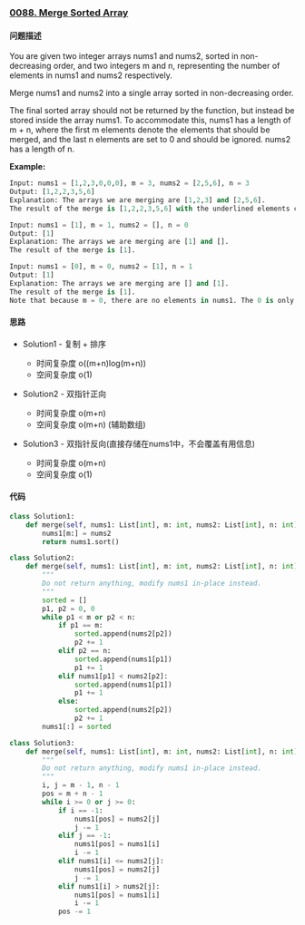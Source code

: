 ### [0088. Merge Sorted Array](https://leetcode-cn.com/problems/merge-sorted-array/)

#### 问题描述
You are given two integer arrays nums1 and nums2, sorted in non-decreasing order, and two integers m and n, representing the number of elements in nums1 and nums2 respectively.

Merge nums1 and nums2 into a single array sorted in non-decreasing order.

The final sorted array should not be returned by the function, but instead be stored inside the array nums1. To accommodate this, nums1 has a length of m + n, where the first m elements denote the elements that should be merged, and the last n elements are set to 0 and should be ignored. nums2 has a length of n.

**Example:**
```python
Input: nums1 = [1,2,3,0,0,0], m = 3, nums2 = [2,5,6], n = 3
Output: [1,2,2,3,5,6]
Explanation: The arrays we are merging are [1,2,3] and [2,5,6].
The result of the merge is [1,2,2,3,5,6] with the underlined elements coming from nums1.
```
```python
Input: nums1 = [1], m = 1, nums2 = [], n = 0
Output: [1]
Explanation: The arrays we are merging are [1] and [].
The result of the merge is [1].
```
```python
Input: nums1 = [0], m = 0, nums2 = [1], n = 1
Output: [1]
Explanation: The arrays we are merging are [] and [1].
The result of the merge is [1].
Note that because m = 0, there are no elements in nums1. The 0 is only there to ensure the merge result can fit in nums1.
```

#### 思路
- Solution1 - 复制 + 排序
    - 时间复杂度 o((m+n)log(m+n))
    - 空间复杂度 o(1)

- Solution2 - 双指针正向
    - 时间复杂度 o(m+n)
    - 空间复杂度 o(m+n) (辅助数组)

- Solution3 - 双指针反向(直接存储在nums1中，不会覆盖有用信息)
    - 时间复杂度 o(m+n)
    - 空间复杂度 o(1)

#### 代码

```python
class Solution1:
    def merge(self, nums1: List[int], m: int, nums2: List[int], n: int) -> None:
        nums1[m:] = nums2
        return nums1.sort()
```

```python
class Solution2:
    def merge(self, nums1: List[int], m: int, nums2: List[int], n: int) -> None:
        """
        Do not return anything, modify nums1 in-place instead.
        """
        sorted = []
        p1, p2 = 0, 0
        while p1 < m or p2 < n:
            if p1 == m:
                sorted.append(nums2[p2])
                p2 += 1
            elif p2 == n:
                sorted.append(nums1[p1])
                p1 += 1
            elif nums1[p1] < nums2[p2]:
                sorted.append(nums1[p1])
                p1 += 1
            else:
                sorted.append(nums2[p2])
                p2 += 1
        nums1[:] = sorted
```

```python
class Solution3:
    def merge(self, nums1: List[int], m: int, nums2: List[int], n: int) -> None:
        """
        Do not return anything, modify nums1 in-place instead.
        """
        i, j = m - 1, n - 1
        pos = m + n - 1
        while i >= 0 or j >= 0:
            if i == -1:
                nums1[pos] = nums2[j]
                j -= 1
            elif j == -1:
                nums1[pos] = nums1[i]
                i -= 1
            elif nums1[i] <= nums2[j]:
                nums1[pos] = nums2[j]
                j -= 1
            elif nums1[i] > nums2[j]:
                nums1[pos] = nums1[i]
                i -= 1
            pos -= 1
```
